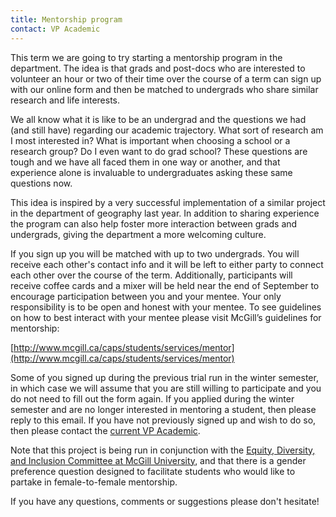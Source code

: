 ```yaml
---
title: Mentorship program
contact: VP Academic
---
```


This term we are going to try starting a mentorship program in the department. The idea is that grads and post-docs who are interested to volunteer an hour or two of their time over the course of a term can sign up with our online form and then be matched to undergrads who share similar research and life interests.
 
We all know what it is like to be an undergrad and the questions we had (and still have) regarding our academic trajectory. What sort of research am I most interested in? What is important when choosing a school or a research group? Do I even want to do grad school? These questions are tough and we have all faced them in one way or another, and that experience alone is invaluable to undergraduates asking these same questions now.
 
This idea is inspired by a very successful implementation of a similar project in the department of geography last year. In addition to sharing experience the program can also help foster more interaction between grads and undergrads, giving the department a more welcoming culture.
 
If you sign up you will be matched with up to two undergrads. You will receive each other's contact info and it will be left to either party to connect each other over the course of the term.  Additionally, participants will receive coffee cards and a mixer will be held near the end of September to encourage participation between you and your mentee. Your only responsibility is to be open and honest with your mentee.  To see guidelines on how to best interact with your mentee please visit McGill’s guidelines for mentorship:

[http://www.mcgill.ca/caps/students/services/mentor](http://www.mcgill.ca/caps/students/services/mentor)

Some of you signed up during the previous trial run in the winter semester, in which case we will assume that you are still willing to participate and you do not need to fill out the form again.  If you applied during the winter semester and are no longer interested in mentoring a student, then please reply to this email. If you have not previously signed up and wish to do so, then please contact the [current VP Academic](/people.html).

Note that this project is being run in conjunction with the [Equity, Diversity, and Inclusion Committee at McGill University](https://www.physics.mcgill.ca/edi/), and that there is a gender preference question designed to facilitate students who would like to partake in female-to-female mentorship.
 
If you have any questions, comments or suggestions please don't hesitate!